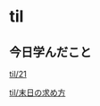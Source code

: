 # til

## 今日学んだこと

[til/21](https://github.com/tokiohamamatsu/til/blob/master/%E6%B4%BB%E5%8B%95%E8%A8%98%E9%8C%B2/2021/10/21.md)

[til/末日の求め方](https://github.com/tokiohamamatsu/til/blob/master/VB/%E6%9C%AB%E6%97%A5%E3%81%AE%E6%B1%82%E3%82%81%E6%96%B9.md)